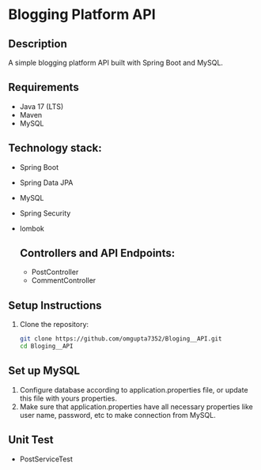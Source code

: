 # Blogging Platform API

## Description
A simple blogging platform API built with Spring Boot and MySQL.

## Requirements
- Java 17 (LTS)
- Maven
- MySQL

## Technology stack:
- Spring Boot
- Spring Data JPA
- MySQL
- Spring Security
- lombok

  ## Controllers and API Endpoints:
  - PostController
  - CommentController

## Setup Instructions

1. Clone the repository:
   ```bash
   git clone https://github.com/omgupta7352/Bloging__API.git
   cd Bloging__API


## Set up MySQL
1. Configure database according to application.properties file, or update this file with yours properties.
2. Make sure that application.properties have all necessary properties like user name, password, etc to make connection from MySQL.

## Unit Test
- PostServiceTest

